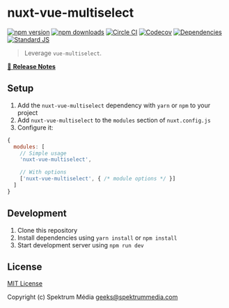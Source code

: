 # nuxt-vue-multiselect

[![npm version][npm-version-src]][npm-version-href]
[![npm downloads][npm-downloads-src]][npm-downloads-href]
[![Circle CI][circle-ci-src]][circle-ci-href]
[![Codecov][codecov-src]][codecov-href]
[![Dependencies][david-dm-src]][david-dm-href]
[![Standard JS][standard-js-src]][standard-js-href]

> Leverage `vue-multiselect`.

[📖 **Release Notes**](./CHANGELOG.md)

## Setup

1. Add the `nuxt-vue-multiselect` dependency with `yarn` or `npm` to your project
2. Add `nuxt-vue-multiselect` to the `modules` section of `nuxt.config.js`
3. Configure it:

```js
{
  modules: [
    // Simple usage
    'nuxt-vue-multiselect',

    // With options
    ['nuxt-vue-multiselect', { /* module options */ }]
  ]
}
```

## Development

1. Clone this repository
2. Install dependencies using `yarn install` or `npm install`
3. Start development server using `npm run dev`

## License

[MIT License](./LICENSE)

Copyright (c) Spektrum Média <geeks@spektrummedia.com>

<!-- Badges -->
[npm-version-src]: https://img.shields.io/npm/dt/nuxt-vue-multiselect.svg?style=flat-square
[npm-version-href]: https://npmjs.com/package/nuxt-vue-multiselect

[npm-downloads-src]: https://img.shields.io/npm/v/nuxt-vue-multiselect/latest.svg?style=flat-square
[npm-downloads-href]: https://npmjs.com/package/nuxt-vue-multiselect

[circle-ci-src]: https://img.shields.io/circleci/project/github/spektrummedia/nuxt-vue-multiselect.svg?style=flat-square
[circle-ci-href]: https://circleci.com/gh/spektrummedia/nuxt-vue-multiselect

[codecov-src]: https://img.shields.io/codecov/c/github/spektrummedia/nuxt-vue-multiselect.svg?style=flat-square
[codecov-href]: https://codecov.io/gh/spektrummedia/nuxt-vue-multiselect

[david-dm-src]: https://david-dm.org/spektrummedia/nuxt-vue-multiselect/status.svg?style=flat-square
[david-dm-href]: https://david-dm.org/spektrummedia/nuxt-vue-multiselect

[standard-js-src]: https://img.shields.io/badge/code_style-standard-brightgreen.svg?style=flat-square
[standard-js-href]: https://standardjs.com

